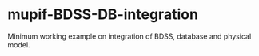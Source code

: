 # mupif-BDSS-DB-integration
Minimum working example on integration of BDSS, database and physical model.
